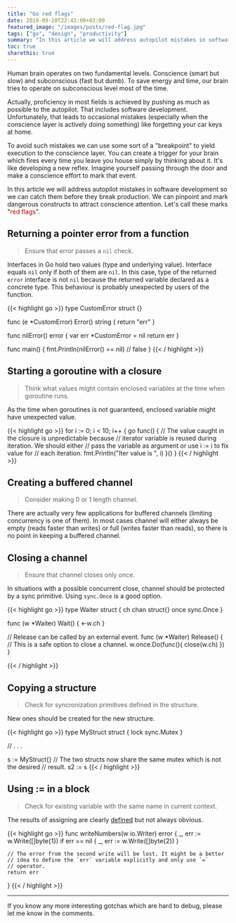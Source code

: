 ```yaml
---
title: "Go red flags"
date: 2019-09-20T22:43:00+03:00
featured_image: "/images/posts/red-flag.jpg"
tags: ["go", "design", "productivity"]
summary: "In this article we will address autopilot mistakes in software development so we can catch them before they break production."
toc: true
sharethis: true
---
```


Human brain operates on two fundamental levels. Conscience (smart but slow) and subconscious (fast but dumb). To save 
energy and time, our brain tries to operate on subconscious level most of the time. 

Actually, proficiency in most
fields is achieved by pushing as much as possible to the autopilot. That includes software development. Unfortunately,
that leads to occasional mistakes (especially when the conscience layer is actively doing something) like forgetting 
your car keys at home.

To avoid such mistakes we can use some sort of a "breakpoint" to yield execution to the conscience layer. You can create
a trigger for your brain which fires every time you leave you house simply by thinking about it. It's like developing a
new reflex. Imagine yourself passing through the door and make a conscience effort to mark that event.

In this article we will address autopilot mistakes in software development so we can catch them before they break 
production. We can pinpoint and mark dangerous constructs to attract conscience attention. Let's call these marks 
"<span style="color:#BA0000">red flags</span>".

## Returning a pointer error from a function
> Ensure that error passes a `nil` check. 

Interfaces in Go hold two values (type and underlying 
value). Interface equals `nil` only if both of them are `nil`. In this case, type of the returned `error` interface
is not `nil` because the returned variable declared as a concrete type. This behaviour is probably unexpected by users
of the function. 

{{< highlight go >}}
type CustomError struct {}

func (e *CustomError) Error() string {
	return "err"
}

func nilError() error {
	var err *CustomError = nil
	return err
}

func main() {
	fmt.Println(nilError() == nil) // false
}
{{< / highlight >}}

## Starting a goroutine with a closure
> Think what values might contain enclosed variables at the time when goroutine runs.

As the time when goroutines is not guaranteed, enclosed variable might have unexpected value.

{{< highlight go >}}
for i := 0; i < 10; i++ {
	go func() {
		// The value caught in the closure is unpredictable because 
		// iterator variable is reused during iteration. We should either
		// pass the variable as argument or use i := i to fix value for 
		// each iteration.
		fmt.Println("Iter value is ", i) 
	}()
}
{{< / highlight >}}

## Creating a buffered channel
> Consider making 0 or 1 length channel. 

There are actually very few applications for buffered channels (limiting concurrency is one of them). In most cases channel will either always be empty (reads faster than writes) or full (writes faster than reads), so there is no point in keeping a buffered channel.

## Closing a channel
> Ensure that channel closes only once. 

In situations with a possible concurrent close, channel should be protected by a sync primitive. Using `sync.Once` is a good option.

{{< highlight go >}}
type Waiter struct {
	ch chan struct{}
	once sync.Once
}

func (w *Waiter) Wait() {
	<-w.ch
}

// Release can be called by an external event. 
func (w *Waiter) Release() {
	// This is a safe option to close a channel.
	w.once.Do(func(){
		close(w.ch)
	})
}

{{< / highlight >}}

## Copying a structure
> Check for syncronization primitives defined in the structure.

New ones should be created for the new structure.

{{< highlight go >}}
type MyStruct struct {
	lock sync.Mutex
} 

// . . .

s := MyStruct{}
// The two structs now share the same mutex which is not the desired 
// result.
s2 := s
{{< / highlight >}}

## Using := in a block
> Check for existing variable with the same name in current context. 

The results of assigning are clearly [defined](https://golang.org/ref/spec#Assignments) but not always obvious.

{{< highlight go >}}
func writeNumbers(w io.Writer) error {
	_, err := w.Write([]byte{1})
	if err == nil {
		_, err := w.Write([]byte{2}) 
	}
 	
 	// The error from the second write will be lost. It might be a better
 	// idea to define the `err` variable explicitly and only use `=` 
 	// operator.
	return err
}
{{< / highlight >}}

---
If you know any more interesting gotchas which are hard to debug, please let me know in the comments.